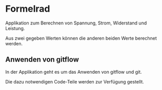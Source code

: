 # Formelrad

Applikation zum Berechnen von Spannung, Strom, Widerstand und Leistung.

Aus zwei gegeben Werten können die anderen beiden Werte berechnet werden.

## Anwenden von gitflow

In der Applikation geht es um das Anwenden von gitflow und git.

Die dazu notwendigen Code-Teile werden zur Verfügung gestellt.